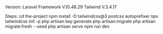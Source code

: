Version:
Laravel Framework V.10.48.29
Tailwind V.3.4.17

Steps:
cd the-project
npm install -D tailwindcss@3 postcss autoprefixer
npx tailwindcss init -p
php artisan key:generate
php artisan:migrate
php artisan migrate:fresh --seed
php artisan serve
npm run dev
